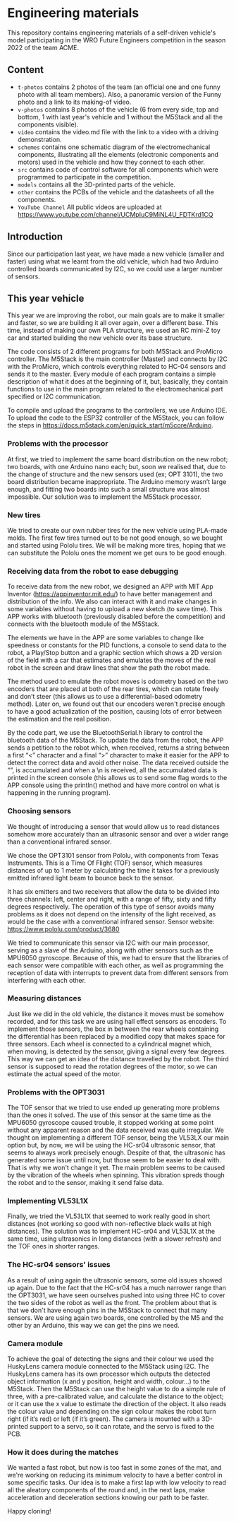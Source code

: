 Engineering materials
====

This repository contains engineering materials of a self-driven vehicle's model participating in the WRO Future Engineers competition in the season 2022 of the team ACME.

## Content

* `t-photos` contains 2 photos of the team (an official one and one funny photo with all team members). Also, a panoramic version of the Funny photo and a link to its making-of video.
* `v-photos` contains 8 photos of the vehicle (6 from every side, top and bottom, 1 with last year's vehicle and 1 without the M5Stack and all the components visible).
* `video` contains the video.md file with the link to a video with a driving demonstration.
* `schemes` contains one schematic diagram of the electromechanical components, illustrating all the elements (electronic components and motors) used in the vehicle and how they connect to each other.
* `src` contains code of control software for all components which were programmed to participate in the competition.
* `models` contains all the 3D-printed parts of the vehicle. 
* `other` contains the PCBs of the vehicle and the datasheets of all the components.
* `YouTube Channel` All public videos are uploaded at https://www.youtube.com/channel/UCMpIuC9MiNL4U_FDTKrd1CQ
 
## Introduction
 
Since our participation last year, we have made a new vehicle (smaller and faster) using what we learnt from the old vehicle, which had two Arduino controlled boards communicated by I2C, so we could use a larger number of sensors.



## This year vehicle

This year we are improving the robot, our main goals are to make it smaller and faster, so we are building it all over again, over a different base. This time, instead of making our own PLA structure, we used an RC mini-Z toy car and started building the new vehicle over its base structure.

The code consists of 2 different programs for both M5Stack and ProMicro controller. The M5Stack is the main controller (Master) and connects by I2C with the ProMicro, which controls everything related to HC-04 sensors and sends it to the master. Every module of each program contains a simple description of what it does at the beginning of it, but, basically, they contain functions to use in the main program related to the electromechanical part specified or I2C communication.

To compile and upload the programs to the controllers, we use Arduino IDE. To upload the code to the ESP32 controller of the M5Stack, you can follow the steps in https://docs.m5stack.com/en/quick_start/m5core/Arduino.



### Problems with the processor

At first, we tried to implement the same board distribution on the new robot; two boards, with one Arduino nano each; but, soon we realised that, due to the change of structure and the new sensors used (ex; OPT 3101), the two board distribution became inappropriate.
The Arduino memory wasn’t large enough, and fitting two boards into such a small structure was almost impossible. Our solution was to implement the M5Stack processor.

### New tires

We tried to create our own rubber tires for the new vehicle using PLA-made molds. The first few tires turned out to be not good enough, so we bought and started using Pololu tires. We will be making more tires, hoping that we can substitute the Pololu ones the moment we get ours to be good enough.

### Receiving data from the robot to ease debugging
 
To receive data from the new robot, we designed an APP with MIT App Inventor (https://appinventor.mit.edu/) to have better management and distribution of the info. We also can interact with it and make changes in some variables without having to upload a new sketch (to save time). This APP works with bluetooth (previously disabled before the competition) and connects with the bluetooth module of the M5Stack. 
 
The elements we have in the APP are some variables to change like speedness or constants for the PID functions, a console to send data to the robot, a Play/Stop button and a graphic section which shows a 2D version of the field with a car that estimates and emulates the moves of the real robot in the screen and draw lines that show the path the robot made. 
 
The method used to emulate the robot moves is odometry based on the two encoders that are placed at both of the rear tires, which can rotate freely and don’t steer (this allows us to use a differential-based odometry method). Later on, we found out that our encoders weren't precise enough to have a good actualization of the position, causing lots of error between the estimation and the real position. 
 
By the code part, we use the BluetoothSerial.h library to control the bluetooth data of the M5Stack. To update the data from the robot, the APP sends a petition to the robot which, when received, returns a string between a first “<” character and a final “>” character to make it easier for the APP to detect the correct data and avoid other noise. The data received outside the “<string>”, is accumulated and when a \n is received, all the accumulated data is printed in the screen console (this allows us to send some flag words to the APP console using the println() method and have more control on what is happening in the running program).
 
### Choosing sensors
 
We thought of introducing a sensor that would allow us to read distances somehow more accurately than an ultrasonic sensor and over a wider range than a conventional infrared sensor.
 
We chose the OPT3101 sensor from Pololu, with components from Texas Instruments. This is a Time Of Flight (TOF) sensor, which measures distances of up to 1 meter by calculating the time it takes for a previously emitted infrared light beam to bounce back to the sensor.
 
It has six emitters and two receivers that allow the data to be divided into three channels: left, center and right, with a range of fifty, sixty and fifty degrees respectively.
The operation of this type of sensor avoids many problems as it does not depend on the intensity of the light received, as would be the case with a conventional infrared sensor.
Sensor website:
https://www.pololu.com/product/3680
 
We tried to communicate this sensor via I2C with our main processor, serving as a slave of the Arduino, along with other sensors such as the MPU6050 gyroscope.
Because of this, we had to ensure that the libraries of each sensor were compatible with each other, as well as programming the reception of data with interrupts to prevent data from different sensors from interfering with each other.


### Measuring distances
Just like we did in the old vehicle, the distance it moves must be somehow recorded, and for this task we are using hall effect sensors as encoders. To implement those sensors, the box in between the rear wheels containing the differential has been replaced by a modified copy that makes space for three sensors.
Each wheel is connected to a cylindrical magnet which, when moving, is detected by the sensor, giving a signal every few degrees. This way we can get an idea of the distance travelled by the robot. The third sensor is supposed to read the rotation degrees of the motor, so we can estimate the actual speed of the motor.


### Problems with the OPT3031
The TOF sensor that we tried to use ended up generating more problems than the ones it solved.
The use of this sensor at the same time as the MPU6050 gyroscope caused trouble, it stopped working at some point without any apparent reason and the data received was quite irregular.
We thought on implementing a different TOF sensor, being the VL53LX our main option but, by now, we will be using the HC-sr04 ultrasonic sensor, that seems to always work precisely enough. 
Despite of that, the ultrasonic has generated some issue until now, but those seem to be easier to deal with. That is why we won't change it yet.
The main problem seems to be caused by the vibration of the wheels when spinning. This vibration spreds though the robot and to the sensor, making it send false data.

### Implementing VL53L1X

Finally, we tried the VL53L1X that seemed to work really good in short distances (not working so good with non-reflective black walls at high distances). The solution was to implement HC-sr04 and VL53L1X at the same time, using ultrasonics in long distances (with a slower refresh) and the TOF ones in shorter ranges.

### The HC-sr04 sensors' issues
As a result of using again the ultrasonic sensors, some old issues showed up again. Due to the fact that the HC-sr04 has a much narrower range than the OPT3031, we have seen ourselves pushed into using three HC to cover the two sides of the robot as well as the front. The problem about that is that we don't have enough pins in the M5Stack to connect that many sensors.
We are using again two boards, one controlled by the M5 and the other by an Arduino, this way we can get the pins we need.

### Camera module
To achieve the goal of detecting the signs and their colour we used the HuskyLens camera module connected to the M5Stack using I2C. The HuskyLens camera has its own processor which outputs the detected object information (x and y position, height and width, colour…) to the M5Stack. Then the M5Stack can use the height value to do a simple rule of three, with a pre-calibrated value, and calculate the distance to the object; or it can use the x value to estimate the direction of the object. It also reads the colour value and depending on the sign colour makes the robot turn right (if it’s red) or left (if it’s green). The camera is mounted with a 3D-printed support to a servo, so it can rotate, and the servo is fixed to the PCB.

### How it does during the matches

We wanted a fast robot, but now is too fast in some zones of the mat, and we're working on reducing its minimum velocity to have a better control in some specific tasks. Our idea is to make a first lap with low velocity to read all the aleatory components of the round and, in the next laps, make acceleration and deceleration sections knowing our path to be faster.

Happy cloning!
